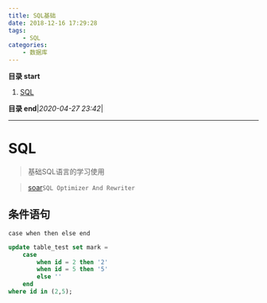 ```yaml
---
title: SQL基础
date: 2018-12-16 17:29:28
tags: 
    - SQL
categories: 
    - 数据库
---
```


**目录 start**

1. [SQL](#sql)

**目录 end**|_2020-04-27 23:42_|
****************************************
# SQL
> 基础SQL语言的学习使用

> [soar](https://github.com/XiaoMi/soar)`SQL Optimizer And Rewriter `


## 条件语句
`case when then else end `
```sql
update table_test set mark = 
    case
        when id = 2 then '2'
        when id = 5 then '5' 
        else ''
    end
where id in (2,5);
```